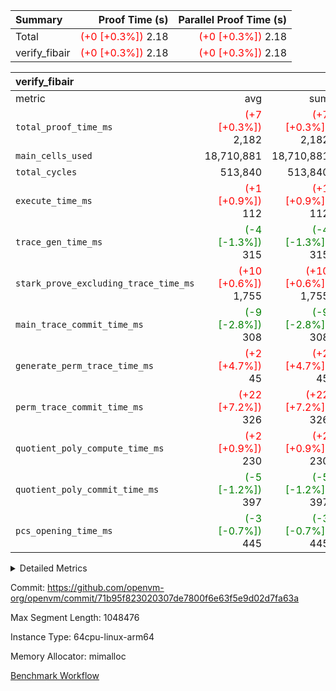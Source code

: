 | Summary | Proof Time (s) | Parallel Proof Time (s) |
|:---|---:|---:|
| Total | <span style='color: red'>(+0 [+0.3%])</span> 2.18 | <span style='color: red'>(+0 [+0.3%])</span> 2.18 |
| verify_fibair | <span style='color: red'>(+0 [+0.3%])</span> 2.18 | <span style='color: red'>(+0 [+0.3%])</span> 2.18 |


| verify_fibair |||||
|:---|---:|---:|---:|---:|
|metric|avg|sum|max|min|
| `total_proof_time_ms ` | <span style='color: red'>(+7 [+0.3%])</span> 2,182 | <span style='color: red'>(+7 [+0.3%])</span> 2,182 | <span style='color: red'>(+7 [+0.3%])</span> 2,182 | <span style='color: red'>(+7 [+0.3%])</span> 2,182 |
| `main_cells_used     ` |  18,710,881 |  18,710,881 |  18,710,881 |  18,710,881 |
| `total_cycles        ` |  513,840 |  513,840 |  513,840 |  513,840 |
| `execute_time_ms     ` | <span style='color: red'>(+1 [+0.9%])</span> 112 | <span style='color: red'>(+1 [+0.9%])</span> 112 | <span style='color: red'>(+1 [+0.9%])</span> 112 | <span style='color: red'>(+1 [+0.9%])</span> 112 |
| `trace_gen_time_ms   ` | <span style='color: green'>(-4 [-1.3%])</span> 315 | <span style='color: green'>(-4 [-1.3%])</span> 315 | <span style='color: green'>(-4 [-1.3%])</span> 315 | <span style='color: green'>(-4 [-1.3%])</span> 315 |
| `stark_prove_excluding_trace_time_ms` | <span style='color: red'>(+10 [+0.6%])</span> 1,755 | <span style='color: red'>(+10 [+0.6%])</span> 1,755 | <span style='color: red'>(+10 [+0.6%])</span> 1,755 | <span style='color: red'>(+10 [+0.6%])</span> 1,755 |
| `main_trace_commit_time_ms` | <span style='color: green'>(-9 [-2.8%])</span> 308 | <span style='color: green'>(-9 [-2.8%])</span> 308 | <span style='color: green'>(-9 [-2.8%])</span> 308 | <span style='color: green'>(-9 [-2.8%])</span> 308 |
| `generate_perm_trace_time_ms` | <span style='color: red'>(+2 [+4.7%])</span> 45 | <span style='color: red'>(+2 [+4.7%])</span> 45 | <span style='color: red'>(+2 [+4.7%])</span> 45 | <span style='color: red'>(+2 [+4.7%])</span> 45 |
| `perm_trace_commit_time_ms` | <span style='color: red'>(+22 [+7.2%])</span> 326 | <span style='color: red'>(+22 [+7.2%])</span> 326 | <span style='color: red'>(+22 [+7.2%])</span> 326 | <span style='color: red'>(+22 [+7.2%])</span> 326 |
| `quotient_poly_compute_time_ms` | <span style='color: red'>(+2 [+0.9%])</span> 230 | <span style='color: red'>(+2 [+0.9%])</span> 230 | <span style='color: red'>(+2 [+0.9%])</span> 230 | <span style='color: red'>(+2 [+0.9%])</span> 230 |
| `quotient_poly_commit_time_ms` | <span style='color: green'>(-5 [-1.2%])</span> 397 | <span style='color: green'>(-5 [-1.2%])</span> 397 | <span style='color: green'>(-5 [-1.2%])</span> 397 | <span style='color: green'>(-5 [-1.2%])</span> 397 |
| `pcs_opening_time_ms ` | <span style='color: green'>(-3 [-0.7%])</span> 445 | <span style='color: green'>(-3 [-0.7%])</span> 445 | <span style='color: green'>(-3 [-0.7%])</span> 445 | <span style='color: green'>(-3 [-0.7%])</span> 445 |



<details>
<summary>Detailed Metrics</summary>

|  | verify_program_compile_ms | total_cells | stark_prove_excluding_trace_time_ms | quotient_poly_compute_time_ms | quotient_poly_commit_time_ms | perm_trace_commit_time_ms | pcs_opening_time_ms | main_trace_commit_time_ms |
| --- | --- | --- | --- | --- | --- | --- | --- |
|  | 5 | 65,536 | 64 | 2 | 14 | 0 | 32 | 13 | 

| air_name | rows | quotient_deg | main_cols | interactions | constraints | cells |
| --- | --- | --- | --- | --- | --- | --- |
| AccessAdapterAir<2> |  | 4 |  | 5 | 11 |  | 
| AccessAdapterAir<4> |  | 4 |  | 5 | 11 |  | 
| AccessAdapterAir<8> |  | 4 |  | 5 | 11 |  | 
| FibonacciAir | 32,768 | 1 | 2 |  | 5 | 65,536 | 
| FriReducedOpeningAir |  | 4 |  | 31 | 52 |  | 
| NativePoseidon2Air<BabyBearParameters>, 1> |  | 4 |  | 176 | 555 |  | 
| PhantomAir |  | 4 |  | 3 | 4 |  | 
| ProgramAir |  | 1 |  | 1 | 4 |  | 
| VariableRangeCheckerAir |  | 1 |  | 1 | 4 |  | 
| VmAirWrapper<AluNativeAdapterAir, FieldArithmeticCoreAir> |  | 4 |  | 15 | 23 |  | 
| VmAirWrapper<BranchNativeAdapterAir, BranchEqualCoreAir<1> |  | 4 |  | 11 | 22 |  | 
| VmAirWrapper<JalNativeAdapterAir, JalCoreAir> |  | 4 |  | 7 | 6 |  | 
| VmAirWrapper<NativeAdapterAir<2, 0>, PublicValuesCoreAir> |  | 4 |  | 11 | 22 |  | 
| VmAirWrapper<NativeLoadStoreAdapterAir<1>, NativeLoadStoreCoreAir<1> |  | 4 |  | 15 | 16 |  | 
| VmAirWrapper<NativeLoadStoreAdapterAir<4>, NativeLoadStoreCoreAir<4> |  | 4 |  | 15 | 16 |  | 
| VmAirWrapper<NativeVectorizedAdapterAir<4>, FieldExtensionCoreAir> |  | 4 |  | 15 | 23 |  | 
| VmConnectorAir |  | 4 |  | 3 | 8 |  | 
| VolatileBoundaryAir |  | 4 |  | 4 | 16 |  | 

| group | trace_gen_time_ms | total_proof_time_ms | total_cycles | total_cells | stark_prove_excluding_trace_time_ms | quotient_poly_compute_time_ms | quotient_poly_commit_time_ms | perm_trace_commit_time_ms | pcs_opening_time_ms | main_trace_commit_time_ms | main_cells_used | generate_perm_trace_time_ms | execute_time_ms |
| --- | --- | --- | --- | --- | --- | --- | --- | --- | --- | --- | --- | --- | --- |
| verify_fibair | 315 | 2,182 | 513,840 | 43,401,880 | 1,755 | 230 | 397 | 326 | 445 | 308 | 18,710,881 | 45 | 112 | 

| group | air_name | rows | prep_cols | perm_cols | main_cols | cells |
| --- | --- | --- | --- | --- | --- | --- |
| verify_fibair | AccessAdapterAir<2> | 65,536 |  | 12 | 11 | 1,507,328 | 
| verify_fibair | AccessAdapterAir<4> | 32,768 |  | 12 | 13 | 819,200 | 
| verify_fibair | AccessAdapterAir<8> | 128 |  | 12 | 17 | 3,712 | 
| verify_fibair | FriReducedOpeningAir | 1,024 |  | 36 | 25 | 62,464 | 
| verify_fibair | NativePoseidon2Air<BabyBearParameters>, 1> | 16,384 |  | 216 | 399 | 10,076,160 | 
| verify_fibair | PhantomAir | 16,384 |  | 8 | 6 | 229,376 | 
| verify_fibair | ProgramAir | 8,192 |  | 8 | 10 | 147,456 | 
| verify_fibair | VariableRangeCheckerAir | 262,144 | 2 | 8 | 1 | 2,359,296 | 
| verify_fibair | VmAirWrapper<AluNativeAdapterAir, FieldArithmeticCoreAir> | 262,144 |  | 20 | 29 | 12,845,056 | 
| verify_fibair | VmAirWrapper<BranchNativeAdapterAir, BranchEqualCoreAir<1> | 131,072 |  | 16 | 23 | 5,111,808 | 
| verify_fibair | VmAirWrapper<JalNativeAdapterAir, JalCoreAir> | 16,384 |  | 12 | 9 | 344,064 | 
| verify_fibair | VmAirWrapper<NativeLoadStoreAdapterAir<1>, NativeLoadStoreCoreAir<1> | 131,072 |  | 24 | 22 | 6,029,312 | 
| verify_fibair | VmAirWrapper<NativeLoadStoreAdapterAir<4>, NativeLoadStoreCoreAir<4> | 16,384 |  | 24 | 31 | 901,120 | 
| verify_fibair | VmAirWrapper<NativeVectorizedAdapterAir<4>, FieldExtensionCoreAir> | 8,192 |  | 20 | 38 | 475,136 | 
| verify_fibair | VmConnectorAir | 2 | 1 | 8 | 4 | 24 | 
| verify_fibair | VolatileBoundaryAir | 131,072 |  | 8 | 11 | 2,490,368 | 

</details>


Commit: https://github.com/openvm-org/openvm/commit/71b95f823020307de7800f6e63f5e9d02d7fa63a

Max Segment Length: 1048476

Instance Type: 64cpu-linux-arm64

Memory Allocator: mimalloc

[Benchmark Workflow](https://github.com/openvm-org/openvm/actions/runs/13039957969)
